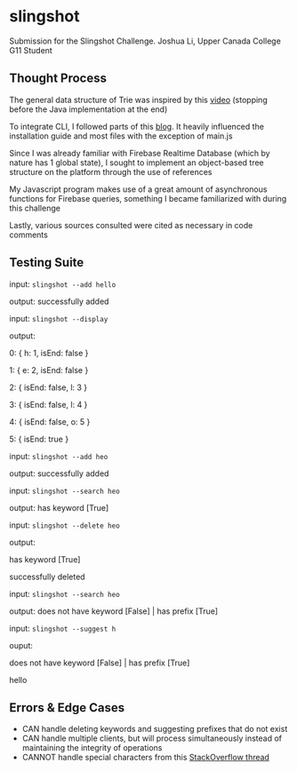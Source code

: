 # slingshot
Submission for the Slingshot Challenge. Joshua Li, Upper Canada College G11 Student

## Thought Process

The general data structure of Trie was inspired by this [video](https://www.youtube.com/watch?v=AXjmTQ8LEoI) (stopping before the Java implementation at the end)

To integrate CLI, I followed parts of this [blog](https://www.twilio.com/blog/how-to-build-a-cli-with-node-js). It heavily influenced the installation guide and most files with the exception of main.js

Since I was already familiar with Firebase Realtime Database (which by nature has 1 global state), I sought to implement an object-based tree structure on the platform through the use of references

My Javascript program makes use of a great amount of asynchronous functions for Firebase queries, something I became familiarized with during this challenge

Lastly, various sources consulted were cited as necessary in code comments

## Testing Suite
input: ```slingshot --add hello```

output: successfully added

input: ```slingshot --display```

output:

   0: { h: 1, isEnd: false }

   1: { e: 2, isEnd: false }

   2: { isEnd: false, l: 3 }

   3: { isEnd: false, l: 4 }

   4: { isEnd: false, o: 5 }

   5: { isEnd: true }

input: ```slingshot --add heo```

output: successfully added

input: ```slingshot --search heo```

output: has keyword [True]

input: ```slingshot --delete heo```

output:

   has keyword [True]

   successfully deleted

input: ```slingshot --search heo```

output: does not have keyword [False] | has prefix [True]

input: ```slingshot --suggest h```

ouput:

   does not have keyword [False] | has prefix [True]

   hello

## Errors & Edge Cases

- CAN handle deleting keywords and suggesting prefixes that do not exist
- CAN handle multiple clients, but will process simultaneously instead of maintaining the integrity of operations
- CANNOT handle special characters from this [StackOverflow thread](https://stackoverflow.com/questions/19132867/adding-firebase-data-dots-and-forward-slashes)
